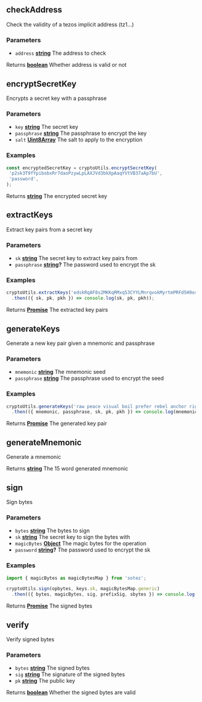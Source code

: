 <!-- Generated by documentation.js. Update this documentation by updating the source code. -->

## checkAddress

Check the validity of a tezos implicit address (tz1...)

### Parameters

-   `address` **[string][1]** The address to check

Returns **[boolean][2]** Whether address is valid or not

## encryptSecretKey

Encrypts a secret key with a passphrase

### Parameters

-   `key` **[string][1]** The secret key
-   `passphrase` **[string][1]** The passphrase to encrypt the key
-   `salt` **[Uint8Array][3]** The salt to apply to the encryption

### Examples

```javascript
const encryptedSecretKey = cryptoUtils.encryptSecretKey(
 'p2sk3T9fYpibobxRr7daoPzywLpLAXJVd3bkXpAaqYVtVB37aAp7bU',
 'password',
);
```

Returns **[string][1]** The encrypted secret key

## extractKeys

Extract key pairs from a secret key

### Parameters

-   `sk` **[string][1]** The secret key to extract key pairs from
-   `passphrase` **[string][1]?** The password used to encrypt the sk

### Examples

```javascript
cryptoUtils.extractKeys('edskRqAF8s2MKKqRMxq53CYYLMnrqvokMyrtmPRFd5H9osc4bFmqKBY119jiiqKQMti2frLAoKGgZSQN3Lc3ybf5sgPUy38e5A')
  .then(({ sk, pk, pkh }) => console.log(sk, pk, pkh));
```

Returns **[Promise][4]** The extracted key pairs

## generateKeys

Generate a new key pair given a mnemonic and passphrase

### Parameters

-   `mnemonic` **[string][1]** The mnemonic seed
-   `passphrase` **[string][1]** The passphrase used to encrypt the seed

### Examples

```javascript
cryptoUtils.generateKeys('raw peace visual boil prefer rebel anchor right elegant side gossip enroll force salmon between', 'my_password_123')
  .then(({ mnemonic, passphrase, sk, pk, pkh }) => console.log(mnemonic, passphrase, sk, pk, pkh));
```

Returns **[Promise][4]** The generated key pair

## generateMnemonic

Generate a mnemonic

Returns **[string][1]** The 15 word generated mnemonic

## sign

Sign bytes

### Parameters

-   `bytes` **[string][1]** The bytes to sign
-   `sk` **[string][1]** The secret key to sign the bytes with
-   `magicBytes` **[Object][5]** The magic bytes for the operation
-   `password` **[string][1]?** The password used to encrypt the sk

### Examples

```javascript
import { magicBytes as magicBytesMap } from 'sotez';

cryptoUtils.sign(opbytes, keys.sk, magicBytesMap.generic)
  .then(({ bytes, magicBytes, sig, prefixSig, sbytes }) => console.log(bytes, magicBytes, sig, prefixSig, sbytes));
```

Returns **[Promise][4]** The signed bytes

## verify

Verify signed bytes

### Parameters

-   `bytes` **[string][1]** The signed bytes
-   `sig` **[string][1]** The signature of the signed bytes
-   `pk` **[string][1]** The public key

Returns **[boolean][2]** Whether the signed bytes are valid

[1]: https://developer.mozilla.org/docs/Web/JavaScript/Reference/Global_Objects/String

[2]: https://developer.mozilla.org/docs/Web/JavaScript/Reference/Global_Objects/Boolean

[3]: https://developer.mozilla.org/docs/Web/JavaScript/Reference/Global_Objects/Uint8Array

[4]: https://developer.mozilla.org/docs/Web/JavaScript/Reference/Global_Objects/Promise

[5]: https://developer.mozilla.org/docs/Web/JavaScript/Reference/Global_Objects/Object
